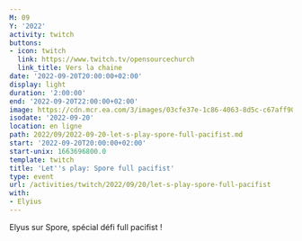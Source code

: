 ```yaml
---
M: 09
Y: '2022'
activity: twitch
buttons:
- icon: twitch
  link: https://www.twitch.tv/opensourcechurch
  link_title: Vers la chaine
date: '2022-09-20T20:00:00+02:00'
display: light
duration: '2:00:00'
end: '2022-09-20T22:00:00+02:00'
image: https://cdn.mcr.ea.com/3/images/03cfe37e-1c86-4063-8d5c-c67aff90a293/1587735143-0x0-0-0.jpg
isodate: '2022-09-20'
location: en ligne
path: 2022/09/2022-09-20-let-s-play-spore-full-pacifist.md
start: '2022-09-20T20:00:00+02:00'
start-unix: 1663696800.0
template: twitch
title: 'Let''s play: Spore full pacifist'
type: event
url: /activities/twitch/2022/09/20/let-s-play-spore-full-pacifist
with:
- Elyius
---
```

Elyus sur Spore, spécial défi full pacifist !